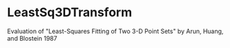 # LeastSq3DTransform
Evaluation of "Least-Squares Fitting of Two 3-D Point Sets"  by Arun, Huang, and Blostein 1987
